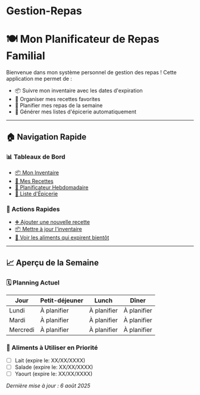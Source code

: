 # Gestion-Repas
# 🍽️ Mon Planificateur de Repas Familial

Bienvenue dans mon système personnel de gestion des repas ! Cette application me permet de :
- 📦 Suivre mon inventaire avec les dates d'expiration
- 🍳 Organiser mes recettes favorites
- 📅 Planifier mes repas de la semaine
- 🛒 Générer mes listes d'épicerie automatiquement

---

## 🏠 Navigation Rapide

### 📊 Tableaux de Bord
- [📦 Mon Inventaire](inventaire.md)
- [🍳 Mes Recettes](recettes.md)  
- [📅 Planificateur Hebdomadaire](planificateur.md)
- [🛒 Liste d'Épicerie](epicerie.md)

### 🔄 Actions Rapides
- [➕ Ajouter une nouvelle recette](recettes.md#ajouter-une-recette)
- [📦 Mettre à jour l'inventaire](inventaire.md#mettre-a-jour)
- [🚨 Voir les aliments qui expirent bientôt](inventaire.md#aliments-a-utiliser-en-priorite)

---

## 📈 Aperçu de la Semaine

### 🗓️ Planning Actuel
| Jour | Petit-déjeuner | Lunch | Dîner |
|------|---------------|--------|--------|
| Lundi | À planifier | À planifier | À planifier |
| Mardi | À planifier | À planifier | À planifier |
| Mercredi | À planifier | À planifier | À planifier |

### 🚨 Aliments à Utiliser en Priorité
- [ ] Lait (expire le: XX/XX/XXXX)
- [ ] Salade (expire le: XX/XX/XXXX)
- [ ] Yaourt (expire le: XX/XX/XXXX)

*Dernière mise à jour : 6 août 2025*
